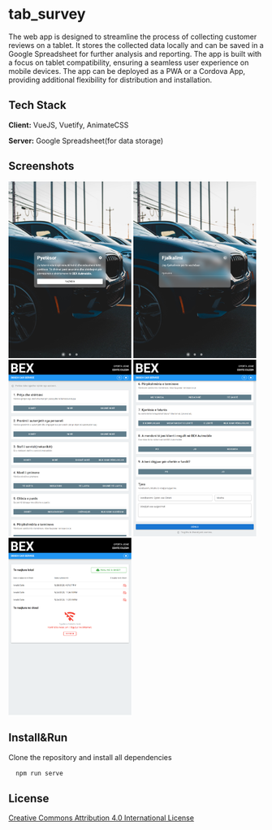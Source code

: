 
# tab_survey

The web app is designed to streamline the process of collecting customer reviews on a tablet. It stores the collected data locally and can be saved in a Google Spreadsheet for further analysis and reporting. The app is built with a focus on tablet compatibility, ensuring a seamless user experience on mobile devices. The app can be deployed as a PWA or a Cordova App, providing additional flexibility for distribution and installation.


## Tech Stack

**Client:** VueJS, Vuetify, AnimateCSS

**Server:** Google 
Spreadsheet(for data storage)

## Screenshots


<p>
<img src="https://raw.githubusercontent.com/gurillaz/tab_survey/main/screenshots/scr_1.png" width="48%" height="48%"/>
<img src="https://raw.githubusercontent.com/gurillaz/tab_survey/main/screenshots/scr_2.png" width="48%" height="48%"/>
<img src="https://raw.githubusercontent.com/gurillaz/tab_survey/main/screenshots/scr_3.png" width="48%" height="48%"/>
<img src="https://raw.githubusercontent.com/gurillaz/tab_survey/main/screenshots/scr_4.png" width="48%" height="48%"/>
<img src="https://raw.githubusercontent.com/gurillaz/tab_survey/main/screenshots/scr_5.png" width="48%" height="48%"/>
</p>



## Install&Run

Clone the repository and install all dependencies 

```bash
  npm run serve
```

## License

[Creative Commons Attribution 4.0 International License](http://creativecommons.org/licenses/by/4.0/) 


